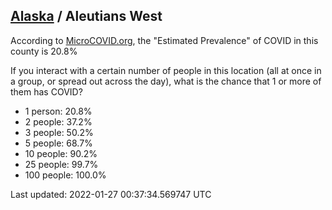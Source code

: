 
## [Alaska](/united-states/alaska) / Aleutians West

According to [MicroCOVID.org](http://microcovid.org),
the "Estimated Prevalence" of COVID in this county is 20.8%

If you interact with a certain number of people in this location
(all at once in a group, or spread out across the day), what is the chance that
1 or more of them has COVID?

- 1 person: 20.8%
- 2 people: 37.2%
- 3 people: 50.2%
- 5 people: 68.7%
- 10 people: 90.2%
- 25 people: 99.7%
- 100 people: 100.0%

Last updated: 2022-01-27 00:37:34.569747 UTC
